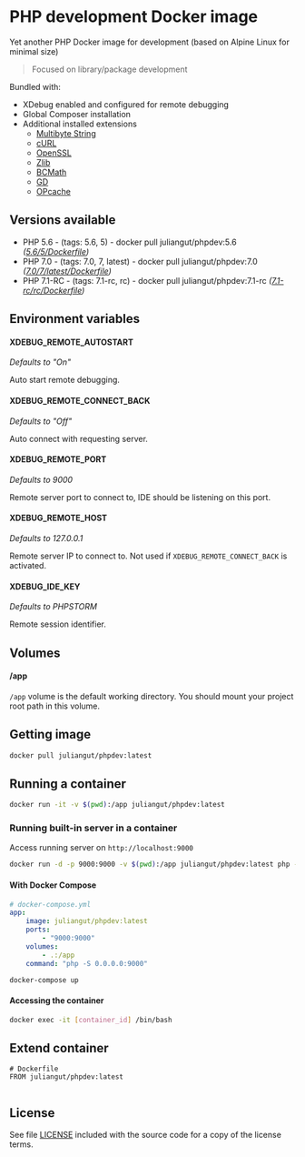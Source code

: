 # PHP development Docker image

Yet another PHP Docker image for development (based on Alpine Linux for minimal size)

> Focused on library/package development

Bundled with:

* XDebug enabled and configured for remote debugging
* Global Composer installation
* Additional installed extensions
  * [Multibyte String](http://php.net/manual/en/book.mbstring.php)
  * [cURL](http://php.net/manual/en/book.curl.php)
  * [OpenSSL](http://php.net/manual/en/book.openssl.php)
  * [Zlib](http://php.net/manual/en/book.zlib.php)
  * [BCMath](http://php.net/manual/en/book.bc.php)
  * [GD](http://php.net/manual/en/book.image.php)
  * [OPcache](http://php.net/manual/en/book.opcache.php)

## Versions available

* PHP 5.6 - (tags: 5.6, 5) - docker pull juliangut/phpdev:5.6 _([5.6/5/Dockerfile](https://github.com/juliangut/docker-phpdev/blob/master/5.6/Dockerfile))_
* PHP 7.0 - (tags: 7.0, 7, latest) - docker pull juliangut/phpdev:7.0 _([7.0/7/latest/Dockerfile](https://github.com/juliangut/docker-phpdev/blob/master/7.0/Dockerfile))_
* PHP 7.1-RC - (tags: 7.1-rc, rc) - docker pull juliangut/phpdev:7.1-rc _([7.1-rc/rc/Dockerfile](https://github.com/juliangut/docker-phpdev/blob/master/7.1-rc/Dockerfile))_

## Environment variables

#### XDEBUG_REMOTE_AUTOSTART

_Defaults to "On"_

Auto start remote debugging.

#### XDEBUG_REMOTE_CONNECT_BACK

_Defaults to "Off"_

Auto connect with requesting server.

#### XDEBUG_REMOTE_PORT

_Defaults to 9000_

Remote server port to connect to, IDE should be listening on this port.

#### XDEBUG_REMOTE_HOST

_Defaults to 127.0.0.1_

Remote server IP to connect to. Not used if `XDEBUG_REMOTE_CONNECT_BACK` is activated.

#### XDEBUG_IDE_KEY

_Defaults to PHPSTORM_

Remote session identifier.

## Volumes

#### /app

`/app` volume is the default working directory. You should mount your project root path in this volume. 

## Getting image

```bash
docker pull juliangut/phpdev:latest
```

## Running a container

```bash
docker run -it -v $(pwd):/app juliangut/phpdev:latest
```

### Running built-in server in a container

Access running server on `http://localhost:9000`

```bash
docker run -d -p 9000:9000 -v $(pwd):/app juliangut/phpdev:latest php -S 0.0.0.0:9000
```

#### With Docker Compose
 
```yaml
# docker-compose.yml
app:
    image: juliangut/phpdev:latest
    ports:
        - "9000:9000"
    volumes:
        - .:/app
    command: "php -S 0.0.0.0:9000"
```

```bash
docker-compose up
```

#### Accessing the container

```bash
docker exec -it [container_id] /bin/bash
```

## Extend container

```
# Dockerfile
FROM juliangut/phpdev:latest


```

## License

See file [LICENSE](https://github.com/juliangut/docker-phpdev/blob/master/LICENSE) included with the source code for a copy of the license terms.
